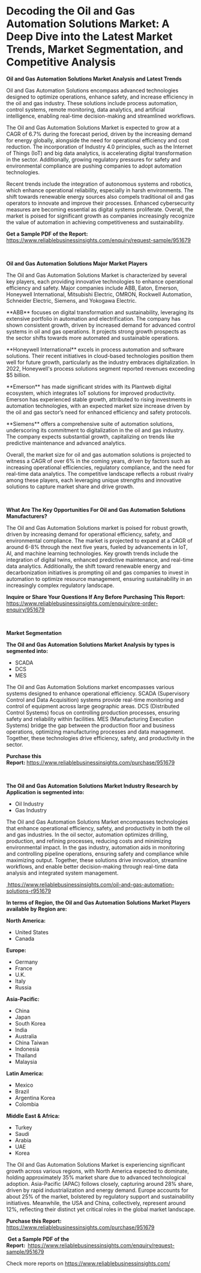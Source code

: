 <p><h1>Decoding the Oil and Gas Automation Solutions Market: A Deep Dive into the Latest Market Trends, Market Segmentation, and Competitive Analysis</h1></p><p><strong>Oil and Gas Automation Solutions Market Analysis and Latest Trends</strong></p>
<p><p>Oil and Gas Automation Solutions encompass advanced technologies designed to optimize operations, enhance safety, and increase efficiency in the oil and gas industry. These solutions include process automation, control systems, remote monitoring, data analytics, and artificial intelligence, enabling real-time decision-making and streamlined workflows.</p><p>The Oil and Gas Automation Solutions Market is expected to grow at a CAGR of 6.7% during the forecast period, driven by the increasing demand for energy globally, alongside the need for operational efficiency and cost reduction. The incorporation of Industry 4.0 principles, such as the Internet of Things (IoT) and big data analytics, is accelerating digital transformation in the sector. Additionally, growing regulatory pressures for safety and environmental compliance are pushing companies to adopt automation technologies.</p><p>Recent trends include the integration of autonomous systems and robotics, which enhance operational reliability, especially in harsh environments. The shift towards renewable energy sources also compels traditional oil and gas operators to innovate and improve their processes. Enhanced cybersecurity measures are becoming essential as digital systems proliferate. Overall, the market is poised for significant growth as companies increasingly recognize the value of automation in achieving competitiveness and sustainability.</p></p>
<p><strong>Get a Sample PDF of the Report:&nbsp;</strong> <a href="https://www.reliablebusinessinsights.com/enquiry/request-sample/951679?utm_campaign=3077&utm_medium=2&utm_source=Github&utm_content=ia&utm_term=06032025&utm_id=oil-and-gas-automation-solutions">https://www.reliablebusinessinsights.com/enquiry/request-sample/951679</a></p>
<p>&nbsp;</p>
<p><strong>Oil and Gas Automation Solutions Major Market Players</strong></p>
<p><p>The Oil and Gas Automation Solutions Market is characterized by several key players, each providing innovative technologies to enhance operational efficiency and safety. Major companies include ABB, Eaton, Emerson, Honeywell International, Mitsubishi Electric, OMRON, Rockwell Automation, Schneider Electric, Siemens, and Yokogawa Electric.</p><p>**ABB** focuses on digital transformation and sustainability, leveraging its extensive portfolio in automation and electrification. The company has shown consistent growth, driven by increased demand for advanced control systems in oil and gas operations. It projects strong growth prospects as the sector shifts towards more automated and sustainable operations.</p><p>**Honeywell International** excels in process automation and software solutions. Their recent initiatives in cloud-based technologies position them well for future growth, particularly as the industry embraces digitalization. In 2022, Honeywell's process solutions segment reported revenues exceeding $5 billion.</p><p>**Emerson** has made significant strides with its Plantweb digital ecosystem, which integrates IoT solutions for improved productivity. Emerson has experienced stable growth, attributed to rising investments in automation technologies, with an expected market size increase driven by the oil and gas sector’s need for enhanced efficiency and safety protocols.</p><p>**Siemens** offers a comprehensive suite of automation solutions, underscoring its commitment to digitalization in the oil and gas industry. The company expects substantial growth, capitalizing on trends like predictive maintenance and advanced analytics.</p><p>Overall, the market size for oil and gas automation solutions is projected to witness a CAGR of over 6% in the coming years, driven by factors such as increasing operational efficiencies, regulatory compliance, and the need for real-time data analytics. The competitive landscape reflects a robust rivalry among these players, each leveraging unique strengths and innovative solutions to capture market share and drive growth.</p></p>
<p>&nbsp;</p>
<p><strong>What Are The Key Opportunities For Oil and Gas Automation Solutions Manufacturers?</strong></p>
<p><p>The Oil and Gas Automation Solutions market is poised for robust growth, driven by increasing demand for operational efficiency, safety, and environmental compliance. The market is projected to expand at a CAGR of around 6-8% through the next five years, fueled by advancements in IoT, AI, and machine learning technologies. Key growth trends include the integration of digital twins, enhanced predictive maintenance, and real-time data analytics. Additionally, the shift toward renewable energy and decarbonization initiatives is prompting oil and gas companies to invest in automation to optimize resource management, ensuring sustainability in an increasingly complex regulatory landscape.</p></p>
<p><strong>Inquire or Share Your Questions If Any Before Purchasing This Report:</strong> <a href="https://www.reliablebusinessinsights.com/enquiry/pre-order-enquiry/951679?utm_campaign=3077&utm_medium=2&utm_source=Github&utm_content=ia&utm_term=06032025&utm_id=oil-and-gas-automation-solutions">https://www.reliablebusinessinsights.com/enquiry/pre-order-enquiry/951679</a></p>
<p>&nbsp;</p>
<p><strong>Market Segmentation</strong></p>
<p><strong>The Oil and Gas Automation Solutions Market Analysis by types is segmented into:</strong></p>
<p><ul><li>SCADA</li><li>DCS</li><li>MES</li></ul></p>
<p><p>The Oil and Gas Automation Solutions market encompasses various systems designed to enhance operational efficiency. SCADA (Supervisory Control and Data Acquisition) systems provide real-time monitoring and control of equipment across large geographic areas. DCS (Distributed Control Systems) focus on controlling production processes, ensuring safety and reliability within facilities. MES (Manufacturing Execution Systems) bridge the gap between the production floor and business operations, optimizing manufacturing processes and data management. Together, these technologies drive efficiency, safety, and productivity in the sector.</p></p>
<p><strong>Purchase this Report:&nbsp;</strong><a href="https://www.reliablebusinessinsights.com/purchase/951679?utm_campaign=3077&utm_medium=2&utm_source=Github&utm_content=ia&utm_term=06032025&utm_id=oil-and-gas-automation-solutions">https://www.reliablebusinessinsights.com/purchase/951679</a></p>
<p>&nbsp;</p>
<p><strong>The Oil and Gas Automation Solutions Market Industry Research by Application is segmented into:</strong></p>
<p><ul><li>Oil Industry</li><li>Gas Industry</li></ul></p>
<p><p>The Oil and Gas Automation Solutions Market encompasses technologies that enhance operational efficiency, safety, and productivity in both the oil and gas industries. In the oil sector, automation optimizes drilling, production, and refining processes, reducing costs and minimizing environmental impact. In the gas industry, automation aids in monitoring and controlling pipeline operations, ensuring safety and compliance while maximizing output. Together, these solutions drive innovation, streamline workflows, and enable better decision-making through real-time data analysis and integrated system management.</p></p>
<p><a href="https://www.reliablebusinessinsights.com/oil-and-gas-automation-solutions-r951679?utm_campaign=3077&utm_medium=2&utm_source=Github&utm_content=ia&utm_term=06032025&utm_id=oil-and-gas-automation-solutions">&nbsp;https://www.reliablebusinessinsights.com/oil-and-gas-automation-solutions-r951679</a></p>
<p><strong>In terms of Region, the Oil and Gas Automation Solutions Market Players available by Region are:</strong></p>
<p>
    <p> <strong> North America: </strong>
        <ul>
            <li>United States</li>
            <li>Canada</li>
        </ul>
        </p> 
    <p> <strong> Europe: </strong>
        <ul>
            <li>Germany</li>
            <li>France</li>
            <li>U.K.</li>
            <li>Italy</li>
            <li>Russia</li>
        </ul>
        </p> 
    <p> <strong> Asia-Pacific: </strong>
        <ul>
            <li>China</li>
            <li>Japan</li>
            <li>South Korea</li>
            <li>India</li>
            <li>Australia</li>
            <li>China Taiwan</li>
            <li>Indonesia</li>
            <li>Thailand</li>
            <li>Malaysia</li>
        </ul>
        </p> 
    <p> <strong> Latin America: </strong>
        <ul>
            <li>Mexico</li>
            <li>Brazil</li>
            <li>Argentina Korea</li>
            <li>Colombia</li>
        </ul>
        </p> 
    <p> <strong> Middle East & Africa: </strong>
        <ul>
            <li>Turkey</li>
            <li>Saudi</li>
            <li>Arabia</li>
            <li>UAE</li>
            <li>Korea</li>
        </ul>
    </p>
    </p>
<p><p>The Oil and Gas Automation Solutions Market is experiencing significant growth across various regions, with North America expected to dominate, holding approximately 35% market share due to advanced technological adoption. Asia-Pacific (APAC) follows closely, capturing around 28% share, driven by rapid industrialization and energy demand. Europe accounts for about 25% of the market, bolstered by regulatory support and sustainability initiatives. Meanwhile, the USA and China, collectively, represent around 12%, reflecting their distinct yet critical roles in the global market landscape.</p></p>
<p><strong>Purchase this Report: </strong><a href="https://www.reliablebusinessinsights.com/purchase/951679?utm_campaign=3077&utm_medium=2&utm_source=Github&utm_content=ia&utm_term=06032025&utm_id=oil-and-gas-automation-solutions">https://www.reliablebusinessinsights.com/purchase/951679</a></p>
<p>&nbsp;<strong>Get a Sample PDF of the Report:&nbsp;&nbsp;</strong><a href="https://www.reliablebusinessinsights.com/enquiry/request-sample/951679?utm_campaign=3077&utm_medium=2&utm_source=Github&utm_content=ia&utm_term=06032025&utm_id=oil-and-gas-automation-solutions">https://www.reliablebusinessinsights.com/enquiry/request-sample/951679</a></p>
<p><strong></strong></p>
<p>Check more reports on <a href="https://www.reliablebusinessinsights.com/?utm_campaign=3077&utm_medium=2&utm_source=Github&utm_content=ia&utm_term=06032025&utm_id=oil-and-gas-automation-solutions">https://www.reliablebusinessinsights.com/</a></p>